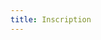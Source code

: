 ```yaml
---
title: Inscription
---
```


<br/>
<br/>

<div class="row">

<!-- COMPLET
  <div class="col-lg-12 col-md-12 text-center">
    <h2>Événement complet!</h2>
    <b>Nous travaillons actuellement pour ajouter des places supplémentaires,
      n'hésitez pas à suivre notre <a href="https://twitter.com/PGDAY_Fr">fil
        twitter</a> pour être prévenu dès que de nouvelles
    places seront disponibles.</b>
  </div>

-->

<!-- PAS ENCORE OUVERT

<div class="row">
  <div class="col-sm-1"></div>
  <div class="col-lg-12 col-md-12 text-center section-colored">
    <h4> Inscriptions : Les inscriptions ne sont pas ouvertes !</h4>
  </div>
</div>

-->

<!-- OUVERT -->
<div class="col-md-8 col-md-offset-2 section-colored text-center">
<div id="eventbrite-widget-container-583853731227"></div>

<script src="https://www.eventbrite.fr/static/widgets/eb_widgets.js"></script>

<script type="text/javascript">
    var exampleCallback = function() {
        console.log('Commande terminée !');
    };

    window.EBWidgets.createWidget({
        // Required
        widgetType: 'checkout',
        eventId: '583853731227',
        iframeContainerId: 'eventbrite-widget-container-583853731227',

        // Optional
        iframeContainerHeight: 425,  // Widget height in pixels. Defaults to a minimum of 425px if not provided
        onOrderComplete: exampleCallback  // Method called when an order has successfully completed
    });
</script>
</div>
</div>



</div> <!-- fin de row -->
